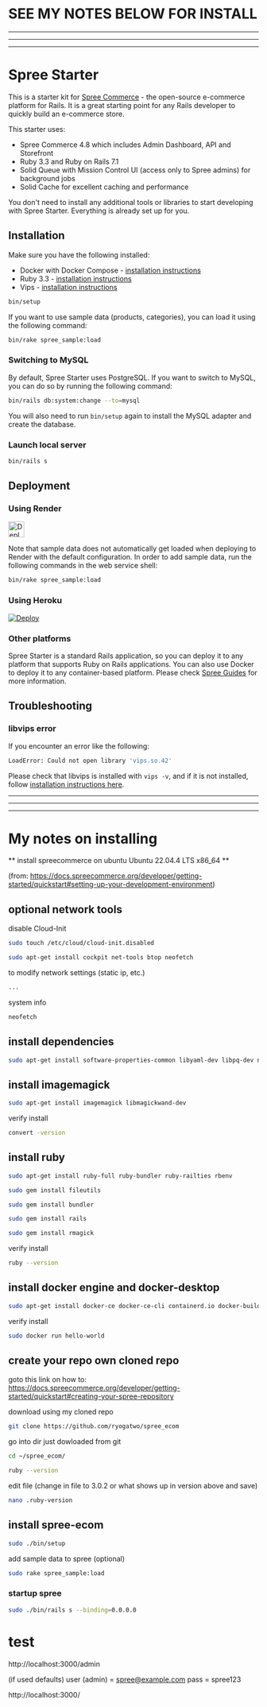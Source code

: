 # SEE MY NOTES BELOW FOR INSTALL
--------------------------
--------------------------
--------------------------


# Spree Starter

This is a starter kit for [Spree Commerce](https://spreecommerce.org) - the open-source e-commerce platform for Rails. It is a great starting point for any Rails developer to quickly build an e-commerce store.

This starter uses:

* Spree Commerce 4.8 which includes Admin Dashboard, API and Storefront
* Ruby 3.3 and Ruby on Rails 7.1
* Solid Queue with Mission Control UI (access only to Spree admins) for background jobs
* Solid Cache for excellent caching and performance

You don't need to install any additional tools or libraries to start developing with Spree Starter. Everything is already set up for you.

## Installation

Make sure you have the following installed:
* Docker with Docker Compose - [installation instructions](https://docs.docker.com/get-docker/)
* Ruby 3.3 - [installation instructions](https://www.ruby-lang.org/en/documentation/installation/)
* Vips - [installation instructions](https://libvips.github.io/libvips/install.html)

```bash
bin/setup
```

If you want to use sample data (products, categories), you can load it using the following command:

```bash
bin/rake spree_sample:load
```

### Switching to MySQL

By default, Spree Starter uses PostgreSQL. If you want to switch to MySQL, you can do so by running the following command:

```bash
bin/rails db:system:change --to=mysql
```

You will also need to run `bin/setup` again to install the MySQL adapter and create the database.

### Launch local server

```bash
bin/rails s
```

## Deployment

### Using Render

<a href="https://render.com/deploy?repo=https://github.com/spree/spree_starter/tree/main">
  <img src="https://render.com/images/deploy-to-render-button.svg" alt="Deploy to Render" height=32>
</a>

Note that sample data does not automatically get loaded when deploying to Render with the default configuration. In order to add sample data, run the following commands in the web service shell:

```bash
bin/rake spree_sample:load
```

### Using Heroku

[![Deploy](https://www.herokucdn.com/deploy/button.svg)](https://heroku.com/deploy)

### Other platforms

Spree Starter is a standard Rails application, so you can deploy it to any platform that supports Ruby on Rails applications. You can also use Docker to deploy it to any container-based platform. Please check [Spree Guides](https://guides.spreecommerce.org/developer/deployment.html) for more information.

## Troubleshooting

### libvips error

If you encounter an error like the following:

```bash
LoadError: Could not open library 'vips.so.42'
```

Please check that libvips is installed with `vips -v`, and if it is not installed, follow [installation instructions here](https://www.libvips.org/install.html).

-------------------------------------------
-------------------------------------------
-------------------------------------------

# My notes on installing 

** install spreecommerce on ubuntu Ubuntu 22.04.4 LTS x86_64 **

(from: https://docs.spreecommerce.org/developer/getting-started/quickstart#setting-up-your-development-environment)


## optional network tools 

disable Cloud-Init 

```bash
sudo touch /etc/cloud/cloud-init.disabled
```

```bash
sudo apt-get install cockpit net-tools btop neofetch
```

to modify network settings (static ip, etc.)

```bash
...

```

system info
```bash
neofetch
```

## install dependencies 

```bash
sudo apt-get install software-properties-common libyaml-dev libpq-dev nodejs libvips libvips-tools git nano
```


## install imagemagick 

```bash
sudo apt-get install imagemagick libmagickwand-dev
```

verify install

```bash
convert -version
```


## install ruby 

```bash
sudo apt-get install ruby-full ruby-bundler ruby-railties rbenv
```

```bash
sudo gem install fileutils
```

```bash
sudo gem install bundler
```

```bash
sudo gem install rails
```

```bash
sudo gem install rmagick
```

verify install

```bash
ruby --version
```

## install docker engine and docker-desktop

```bash
sudo apt-get install docker-ce docker-ce-cli containerd.io docker-buildx-plugin docker-compose-plugin docker-compose docker-desktop
```

verify install

```bash
sudo docker run hello-world
```

## create your repo own cloned repo 

goto this link on how to:  https://docs.spreecommerce.org/developer/getting-started/quickstart#creating-your-spree-repository

download using my cloned repo 

```bash
git clone https://github.com/ryogatwo/spree_ecom
```

go into dir just dowloaded from git

```bash
cd ~/spree_ecom/
```
```bash
ruby --version
```
edit file (change in file to 3.0.2 or what shows up in version above and save)

```bash
nano .ruby-version       
```

## install spree-ecom

```bash
sudo ./bin/setup
```

add sample data to spree  (optional)

```bash
sudo rake spree_sample:load
```

### startup spree

```bash
sudo ./bin/rails s --binding=0.0.0.0
```


# test

http://localhost:3000/admin

(if used defaults)
user (admin) = spree@example.com
pass = spree123


http://localhost:3000/







